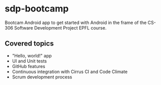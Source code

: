 # sdp-bootcamp
Bootcam Android app to get started with Android in the frame of the CS-306 Software Development Project EPFL course.


## Covered topics
- "Hello, world!" app
- UI and Unit tests
- GitHub features
- Continuous integration with Cirrus CI and Code Climate
- Scrum development process
